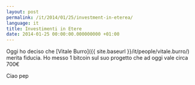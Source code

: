 ```yaml
---
layout: post
permalink: /it/2014/01/25/investment-in-eterea/
language: it
title: Investimenti in Etere
date: 2014-01-25 00:00:00.000000000 +01:00
---
```


Oggi ho deciso che [Vitale Burro]({{ site.baseurl }}/it/people/vitale.burro/) merita fiducia. Ho messo 1 bitcoin sul suo progetto che ad oggi vale circa 700€

Ciao pep
